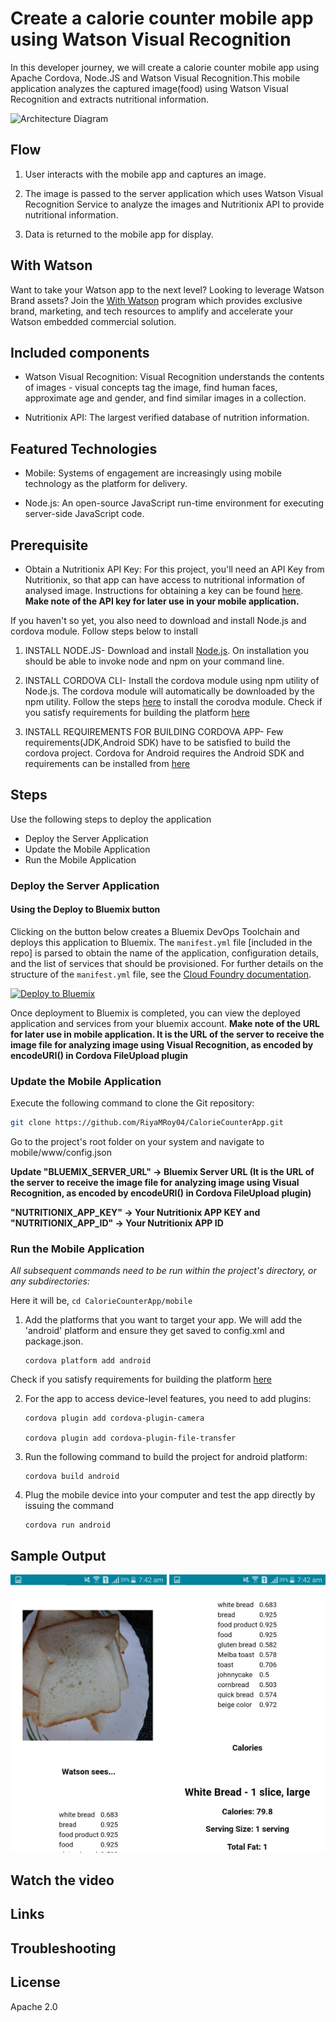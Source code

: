 # Create a calorie counter mobile app using Watson Visual Recognition

In this developer journey, we will create a calorie counter mobile app using Apache Cordova, Node.JS and Watson Visual Recognition.This mobile application analyzes the captured image(food) using Watson Visual Recognition and extracts nutritional information.

![Architecture Diagram](https://github.com/RiyaMRoy04/CalorieCounterApp/blob/master/images/arch_diagram.png "Architecture_diagram")

## Flow

1. User interacts with the mobile app and captures an image.
    
2. The image is passed to the server application which uses Watson Visual Recognition Service to analyze the images and Nutritionix API to provide nutritional information.
    
3. Data is returned to the mobile app for display.

## With Watson

Want to take your Watson app to the next level? Looking to leverage Watson Brand assets? Join the [With Watson](https://www.ibm.com/watson/with-watson/) program which provides exclusive brand, marketing, and tech resources to amplify and accelerate your Watson embedded commercial solution.

## Included components

* Watson Visual Recognition: Visual Recognition understands the contents of images - visual concepts tag the image, find human faces, approximate age and gender, and find similar images in a collection.

* Nutritionix API: The largest verified database of nutrition information.

## Featured Technologies

* Mobile: Systems of engagement are increasingly using mobile technology as the platform for delivery.

* Node.js: An open-source JavaScript run-time environment for executing server-side JavaScript code.


## Prerequisite

* Obtain a Nutritionix API Key: For this project, you'll need an API Key from Nutritionix, so that app can have access to nutritional information of analysed image. Instructions for obtaining a key can be found [here](https://developer.nutritionix.com/). **Make note of the API key for later use in your mobile application.**

If you haven't so yet, you also need to download and install Node.js and cordova module. Follow steps below to install
 
 1. INSTALL NODE.JS- Download and install [Node.js](https://nodejs.org/en/download/). On installation you should be able to invoke node and npm on your command line.
 
 2. INSTALL CORDOVA CLI- Install the cordova module using npm utility of Node.js. The cordova module will automatically be downloaded by the npm utility. Follow the steps [here](https://cordova.apache.org/docs/en/latest/guide/cli/#installing-the-cordova-cli) to install the corodva module. Check if you satisfy requirements for building the platform [here](https://cordova.apache.org/docs/en/latest/guide/cli/#install-pre-requisites-for-building)
 
 3. INSTALL REQUIREMENTS FOR BUILDING CORDOVA APP- Few requirements(JDK,Android SDK) have to be satisfied to build the cordova project. Cordova for Android requires the Android SDK and requirements can be installed from [here](https://cordova.apache.org/docs/en/latest/guide/platforms/android/index.html#installing-the-requirements)

## Steps

Use the following steps to deploy the application
- Deploy the Server Application
- Update the Mobile Application
- Run the Mobile Application

### Deploy the Server Application

#### Using the Deploy to Bluemix button
Clicking on the button below creates a Bluemix DevOps Toolchain and deploys this application to Bluemix. The `manifest.yml` file [included in the repo] is parsed to obtain the name of the application, configuration details, and the list of services that should be provisioned. For further details on the structure of the `manifest.yml` file, see the [Cloud Foundry documentation](https://docs.cloudfoundry.org/devguide/deploy-apps/manifest.html#minimal-manifest).

[![Deploy to Bluemix](https://bluemix.net/deploy/button.png)](https://bluemix.net/deploy?repository=https://github.com/RiyaMRoy04/CalorieCounterApp.git)

Once deployment to Bluemix is completed, you can view the deployed application and services from your bluemix account.
**Make note of the URL for later use in mobile application. It is the URL of the server to receive the image file for analyzing image using Visual Recognition, as encoded by encodeURI() in Cordova FileUpload plugin**
 
 ### Update the Mobile Application
 
 Execute the following command to clone the Git repository:

```bash
git clone https://github.com/RiyaMRoy04/CalorieCounterApp.git
```
Go to the project's root folder on your system and navigate to mobile/www/config.json
 
 **Update "BLUEMIX_SERVER_URL" -> Bluemix Server URL 
 (It is the URL of the server to receive the image file for analyzing image using Visual Recognition, as encoded by encodeURI() in Cordova FileUpload plugin)** 
 
 **"NUTRITIONIX_APP_KEY" -> Your Nutritionix APP KEY and "NUTRITIONIX_APP_ID" -> Your Nutritionix APP ID** 
 
 ### Run the Mobile Application
 
 *All subsequent commands need to be run within the project's directory, or any subdirectories:* 
 
 Here it will be, ``` cd CalorieCounterApp/mobile ```
 
 1. Add the platforms that you want to target your app. We will add the 'android' platform and ensure they get saved to config.xml and package.json.
      ```
      cordova platform add android
      ```
 Check if you satisfy requirements for building the platform [here](https://cordova.apache.org/docs/en/latest/guide/cli/#install-pre-requisites-for-building)
 
 2. For the app to access device-level features, you need to add plugins:
   
      ```
      cordova plugin add cordova-plugin-camera

      cordova plugin add cordova-plugin-file-transfer
      ```
 3. Run the following command to build the project for android platform:
   
      ```
      cordova build android
      ```
 4. Plug the mobile device into your computer and test the app directly by issuing the command
 
      ```
      cordova run android
      ```
 
  ## Sample Output
  
  <img src="images/output1.jpg" width="250">  <img src="images/output2.jpg" width="250">
  
  ## Watch the video
  
  ## Links
  
  
  ## Troubleshooting
  
  ## License
  
  Apache 2.0
  
  
